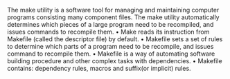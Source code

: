 The make utility is a software tool for managing and maintaining computer programs consisting many component files. The make utility automatically determines which pieces of a large program need to be recompiled, and issues commands to recompile them. • Make reads its instruction from Makefile (called the descriptor file) by default. • Makefile sets a set of rules to determine which parts of a program need to be recompile, and issues command to recompile them. • Makefile is a way of automating software building procedure and other complex tasks with dependencies. • Makefile contains: dependency rules, macros and suffix(or implicit) rules.
